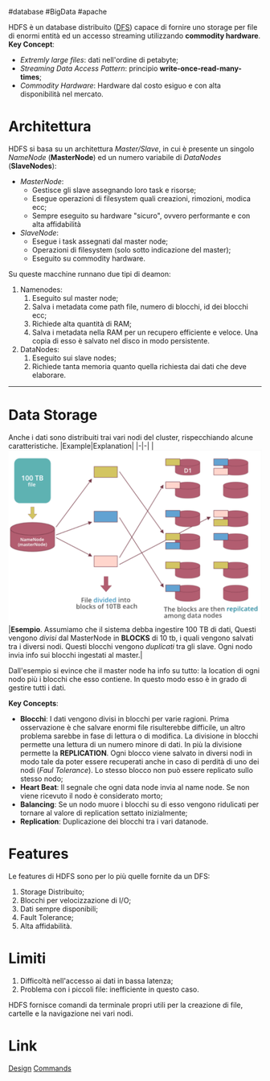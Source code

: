 #database #BigData #apache 

HDFS è un database distribuito ([DFS](../UsefulGeneralNotes/DistributedFileSystem.md)) capace di fornire uno storage per file di enormi entità ed un accesso streaming utilizzando **commodity hardware**.
**Key Concept**:
- *Extremly large files*: dati nell'ordine di petabyte;
- *Streaming Data Access Pattern*: principio **write-once-read-many-times**;
- *Commodity Hardware*: Hardware dal costo esiguo e con alta disponibilità nel mercato.

# Architettura
HDFS si basa su un architettura *Master/Slave*, in cui è presente un singolo *NameNode* (**MasterNode**) ed un numero variabile di *DataNodes* (**SlaveNodes**):
- *MasterNode*:
	- Gestisce gli slave assegnando loro task e risorse;
	- Esegue operazioni di filesystem quali creazioni, rimozioni, modica ecc;
	- Sempre eseguito su hardware "sicuro", ovvero performante e con alta affidabilità
- *SlaveNode*:
	- Esegue i task assegnati dal master node;
	- Operazioni di filesystem (solo sotto indicazione del master);
	- Eseguito su commodity hardware.

Su queste macchine runnano due tipi di deamon:
1. Namenodes:
	1. Eseguito sul master node;
	2. Salva i metadata come path file, numero di blocchi, id dei blocchi ecc;
	3. Richiede alta quantità di RAM;
	4. Salva i metadata nella RAM per un recupero efficiente e veloce. Una copia di esso è salvato nel disco in modo persistente.
2. DataNodes:
	1. Eseguito sui slave nodes;
	2. Richiede tanta memoria quanto quella richiesta dai dati che deve elaborare.
****
# Data Storage
Anche i dati sono distribuiti trai vari nodi del cluster, rispecchiando alcune caratteristiche.
|Example|Explanation|
|-|-|
|![hdfs architecture](../Attachments/hdfsArchitecture.jpg)|**Esempio**. Assumiamo che il sistema debba ingestire 100 TB di dati, Questi vengono *divisi* dal MasterNode in **BLOCKS** di 10 tb, i quali vengono salvati tra i diversi nodi. Questi blocchi vengono *duplicati* tra gli slave. Ogni nodo invia info sui blocchi ingestati al master.|

Dall'esempio si evince che il master node ha info su tutto: la location di ogni nodo più i blocchi che esso contiene. In questo modo esso è in grado di gestire tutti i dati.

**Key Concepts**:
- **Blocchi**: I dati vengono divisi in blocchi per varie ragioni. Prima osservazione è che salvare enormi file risulterebbe difficile, un altro problema sarebbe in fase di lettura o di modifica. La divisione in blocchi permette una lettura di un numero minore di dati. In più la divisione permette la **REPLICATION**. Ogni blocco viene salvato in diversi nodi in modo tale da poter essere recuperati anche in caso di perdità di uno dei nodi (*Faul Tolerance*). Lo stesso blocco non può essere replicato sullo stesso nodo;
- **Heart Beat**: Il segnale che ogni data node invia al name node. Se non viene ricevuto il nodo è considerato morto;
- **Balancing**: Se un nodo muore i blocchi su di esso vengono ridulicati per tornare al valore di replication settato inizialmente;
- **Replication**: Duplicazione dei blocchi tra i vari datanode.

# Features
Le features di HDFS sono per lo più quelle fornite da un DFS:
1. Storage Distribuito;
2. Blocchi per velocizzazione di I/O;
3. Dati sempre disponibili;
4. Fault Tolerance;
5. Alta affidabilità.

# Limiti
1. Difficoltà nell'accesso ai dati in bassa latenza;
2. Problema con i piccoli file: inefficiente in questo caso.

HDFS fornisce comandi da terminale propri utili per la creazione di file, cartelle e la navigazione nei vari nodi.

# Link
[Design](https://hadoop.apache.org/docs/r1.2.1/hdfs_design.html)
[Commands](https://hadoop.apache.org/docs/stable/hadoop-project-dist/hadoop-hdfs/HDFSCommands.html)
